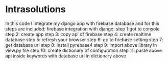 # Intrasolutions
In this code I integrate my django app with firebase database and for this steps are included:
firebase integration with django:
step 1:got to console
step 2: create app
step 3: copy api of firebase
step 4: create realtime database
step 5: refresh your browser
step 6: go to firebase setting 
step 7: get database url
step 8: install pyrebase4
step 9: import above library in view.py file
step 10: create dictionary of configuration
step 11: paste above api inside keywords with database url in dictionary above
